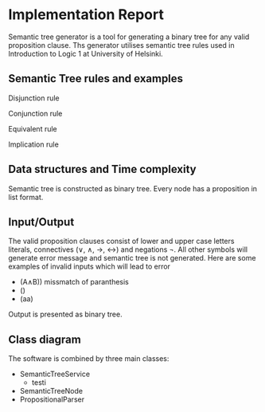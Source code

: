 
# Implementation Report

Semantic tree generator is a tool for generating a binary tree for any valid proposition clause. Ths generator utilises semantic tree rules used in Introduction to Logic 1 at University of Helsinki. 

## Semantic Tree rules and examples

Disjunction rule 

Conjunction rule

Equivalent rule

Implication rule

## Data structures and Time complexity

Semantic tree is constructed as binary tree. Every node has a proposition in list format.

## Input/Output

The valid proposition clauses consist of lower and upper case letters literals, connectives (∨, ∧, →, ↔) and negations ¬. All other symbols will generate error message and semantic tree is not generated.
Here are some examples of invalid inputs which will lead to error
- (A∧B)) missmatch of paranthesis
- ()
- (aa)

Output is presented as binary tree. 

## Class diagram

The software is combined by three main classes:
- SemanticTreeService
   -  testi
- SemanticTreeNode
- PropositionalParser
